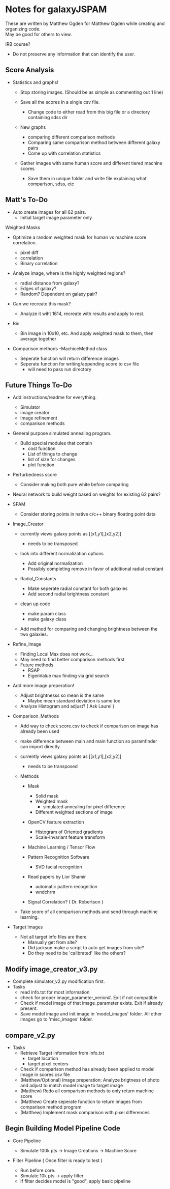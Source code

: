 # Notes for galaxyJSPAM
These are written by Matthew Ogden for Matthew Ogden while creating and organizing code.  
May be good for others to view.

IRB course? 
- Do not preserve any information that can identify the user.


## Score Analysis
- Statistics and graphs!
  - Stop storing images.  (Should be as simple as commenting out 1 line)
  - Save all the scores in a single csv file.
	- Change code to either read from this big file or a directory containing sdss dir

  - New graphs
	- comparing different comparison methods
	- Comparing same comparison method between different galaxy pairs
	- Come up with correlation statistics

  - Gather images with same human score and different tiered machine scores
	- Save them in unique folder and write file explaining what comparison, sdss, etc


## Matt's To-Do

- Auto create images for all 62 pairs.
  - Initial target image parameter only

Weighted Masks

- Optimize a random weighted mask for human vs machine score correlation.
  - pixel diff
  - correlation
  - Binary correlation

- Analyze image, where is the highly weighted regions?
  - radial distance from galaxy?
  - Edges of galaxy?
  - Random? Dependent on galaxy pair?  
- Can we recreate this mask? 
  - Analyze it wiht 1614, recreate with results and apply to rest.

- Bin
  - Bin image in 10x10, etc. And apply weighted mask to them, then average together

- Comparison methods
  -MachiceMethod class
	- Seperate function will return difference images
	- Seperate function for writing/appending score to csv file
	  - will need to pass run directory


## Future Things To-Do

- Add instructions/readme for everything.
  - Simulator
  - image creator
  - Image refinement
  - comparison methods

- General purpose simulated annealing program.
  - Build special modules that contain
	- cost function
	- List of things to change
	- list of size for changes
	- plot function

- Perturbedness score
  - Consider making both pure white before comparing

- Neural network to build weight based on weights for existing 62 pairs? 

- SPAM
  - Consider storing points in native c/c++ binary floating point data

- Image_Creator
  - currently views galaxy points as [[x1,y1],[x2,y2]]
	- needs to be transposed

  - look into different normalization options
	- Add original normalization 
	- Possibly completing remove in favor of additional radial constant

  - Radial_Constants
	- Make seperate radial constant for both galaxies
	- Add second radial brightness constant

  - clean up code
	- make param class
	- make galaxy class

  - Add method for comparing and changing brightness between the two galaxies.


- Refine_Image
  - Finding Local Max does not work...  
  - May need to find better comparison methods first.
  - Future methods
	- RSAP
	- EigenValue max finding via grid search
 
- Add more image preperation!
  - Adjust brightnesss so mean is the same
	- Maybe mean standard deviation is same too
  - Analyze Histogram and adjust? ( Ask Laurel )

- Comparison_Methods

  - Add way to check score.csv to check if comparison on image has already been used
  - make difference between main and main function so paramfinder can import directly

  - currently views galaxy points as [[x1,y1],[x2,y2]]
	- needs to be transposed

  - Methods
	- Mask
	  - Solid mask
	  - Weighted mask
		- simulated annealing for pixel difference
	  - Different weighted sections of image 
	- OpenCV feature extraction
	  - Histogram of Oriented gradients
	  - Scale-Invariant feature transform
	- Machine Learning / Tensor Flow
	- Pattern Recognition Software
	  - SVD facial recognition
	- Read papers by Lior Shamir
	  - automatic pattern recognition
	  - wndchrm 

	- Signal Correlation? ( Dr. Robertson ) 

  - Take score of all comparison methods and send through machine learning.

- Target Images
  - Not all target info files are there
	- Manually get from site?
	- Did jackson make a script to auto get images from site?
	- Do they need to be 'calibrated' like the others?



## Modify image_creator_v3.py
- Complete simulator_v2.py modification first.
- Tasks
  - read info.txt for most information
  - check for proper image_parameter_verion#. Exit if not compatible
  - Check if model image of that image_parameter exists.  Exit if already present.
  - Save model image and init image in 'model_images' folder.  All other images go to 'misc_images' folder.


## compare_v2.py
- Tasks
  - Retrieve Target information from info.txt
	- target location
	- target pixel centers
  - Check if comparison method has already been applied to model image in scores.csv file
  - (Matthew/Optional) Image preperation: Analyze brigtness of photo and adjust to match model image to target image
  - (Matthew) Redo all comparison methods to only return machine score
  - (Matthew) Create seperate function to return images from comparison method program 
  - (Matthew) Implement mask comparison with pixel differences


## Begin Building Model Pipeline Code
- Core Pipeline
  - Simulate 100k pts -> Image Creations -> Machine Score

- Filter Pipeline ( Once filter is ready to test )
  - Run before core.
  - Simulate 10k pts -> apply filter
  - If filter decides model is "good", apply basic pipeline

